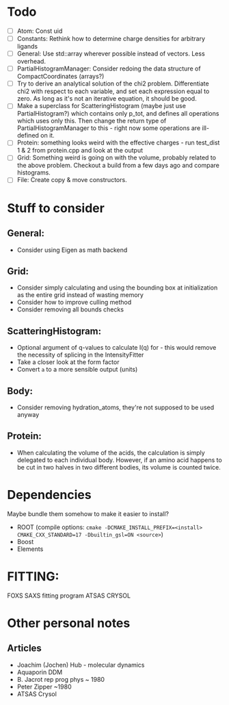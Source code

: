 # Todo
 * [ ] Atom: Const uid 
 * [ ] Constants: Rethink how to determine charge densities for arbitrary ligands
 * [ ] General: Use std::array wherever possible instead of vectors. Less overhead. 
 * [ ] PartialHistogramManager: Consider redoing the data structure of CompactCoordinates (arrays?)
 * [ ] Try to derive an analytical solution of the chi2 problem. Differentiate chi2 with respect to each variable, and set each expression equal to zero. As long as it's not an iterative equation, it should be good. 
 * [ ] Make a superclass for ScatteringHistogram (maybe just use PartialHistogram?) which contains only p_tot, and defines all operations which uses only this. Then change the return type of PartialHistogramManager to this - right now some operations are ill-defined on it. 
 * [ ] Protein: something looks weird with the effective charges - run test_dist 1 & 2 from protein.cpp and look at the output
 * [ ] Grid: Something weird is going on with the volume, probably related to the above problem. Checkout a build from a few days ago and compare histograms. 
 * [ ] File: Create copy & move constructors.

# Stuff to consider
## General:
 * Consider using Eigen as math backend

## Grid:
 * Consider simply calculating and using the bounding box at initialization as the entire grid instead of wasting memory
 * Consider how to improve culling method
 * Consider removing all bounds checks

## ScatteringHistogram:
 * Optional argument of q-values to calculate I(q) for - this would remove the necessity of splicing in the IntensityFitter
 * Take a closer look at the form factor
 * Convert `a` to a more sensible output (units)

## Body:
 * Consider removing hydration_atoms, they're not supposed to be used anyway

## Protein: 
 * When calculating the volume of the acids, the calculation is simply delegated to each individual body. However, if an amino acid happens to be cut in two halves in two different bodies, its volume is counted twice. 

# Dependencies
Maybe bundle them somehow to make it easier to install?
 * ROOT (compile options: `cmake -DCMAKE_INSTALL_PREFIX=<install> CMAKE_CXX_STANDARD=17 -Dbuiltin_gsl=ON <source>`)
 * Boost
 * Elements

# FITTING:
FOXS SAXS fitting program
ATSAS CRYSOL

# Other personal notes
## Articles
 * Joachim (Jochen) Hub - molecular dynamics
 * Aquaporin DDM
 * B. Jacrot rep prog phys ~ 1980
 * Peter Zipper ~1980
 * ATSAS Crysol
